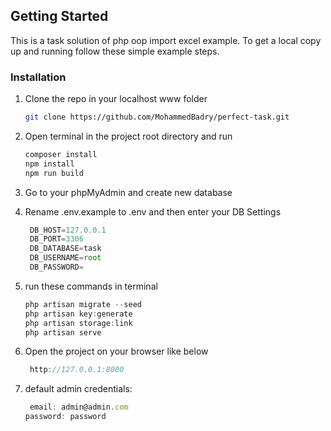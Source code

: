 
<!-- GETTING STARTED -->
## Getting Started

This is a task solution of php oop import excel example.
To get a local copy up and running follow these simple example steps.


### Installation

1. Clone the repo in your localhost www folder
   ```sh
   git clone https://github.com/MohammedBadry/perfect-task.git
   ```

2. Open terminal in the project root directory and run
   ```js
   composer install
   npm install
   npm run build
   ```

3. Go to your phpMyAdmin and create new database

4. Rename .env.example to .env and then enter your DB Settings
   ```js
    DB_HOST=127.0.0.1
    DB_PORT=3306
    DB_DATABASE=task
    DB_USERNAME=root
    DB_PASSWORD=
   ```

5. run these commands in terminal
   ```js
   php artisan migrate --seed
   php artisan key:generate
   php artisan storage:link
   php artisan serve
   ```
   
6. Open the project on your browser like below
   ```js
    http://127.0.0.1:8000
   ```
   
7. default admin credentials:
   ```js
    email: admin@admin.com
   password: password
   ```

